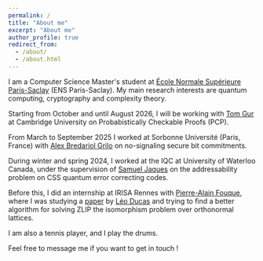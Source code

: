 ```yaml
---
permalink: /
title: "About me"
excerpt: "About me"
author_profile: true
redirect_from: 
  - /about/
  - /about.html
---
```


I am a Computer Science Master's student at [École Normale Supérieure Paris-Saclay](https://ens-paris-saclay.fr/) (ENS Paris-Saclay). My main research interests are quantum computing, cryptography and complexity theory. 

Starting from October and until August 2026, I will be working with [Tom Gur](https://www.cst.cam.ac.uk/people/tg508) at Cambridge University on Probabistically Checkable Proofs (PCP). 

From March to September 2025 I worked at Sorbonne Université (Paris, France) with [Alex Bredariol Grilo](https://abgrilo.github.io/) on no-signaling secure bit commitments.

During winter and spring 2024, I worked at the IQC at University of Waterloo Canada, under the supervision of [Samuel Jaques](https://sam-jaques.appspot.com/) on the addressability problem on CSS quantum error correcting codes.

Before this, I did an internship at IRISA Rennes with [Pierre-Alain Fouque](https://www.di.ens.fr/~fouque/), where I was studying a [paper](https://jerome-guyot.github.io/files/ducas_paper.pdf) by [Léo Ducas](https://homepages.cwi.nl/~ducas/) and trying to find a better algorithm for solving ZLIP the isomorphism problem over orthonormal lattices.

I am also a tennis player, and I play the drums. 

Feel free to message me if you want to get in touch !


